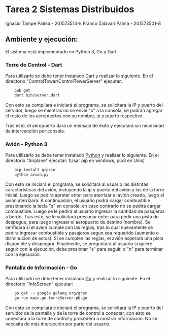 # Tarea 2 Sistemas Distribuidos

Ignacio Tampe Palma - 201573514-k
Franco Zalavari Palma - 201573501-8

## Ambiente y ejecución:  
El sistema está implementado en Python 3, Go y Dart.  

### Torre de Control - Dart
Para utilizarlo se debe tener instalado [Dart](https://www.dartlang.org/) y realizar lo siguiente.
En el directorio "ControlTower/ControlTowerServer" ejecutar:
```bash  
    pub get
    dart bin/server.dart
```  
Con esto se compilará e iniciará el programa, se solicitará la IP y puerto del servidor, luego se mientras no se envíe "x" a la consola, se podrán agregar el resto de los aeropuertos con su nombre, ip y puerto respectivo.

Tras esto, el aeropuerto dará un mensaje de éxito y ejecutará sin necesidad de intervención por consola.

### Avión - Python 3
Para utilizarlo se debe tener instalado [Python](https://www.python.org/) y realizar lo siguiente.
En el directorio "Airplane" ejecutar:
(Usar pip en windows, pip3 en Unix)
```bash  
    pip install grpcio
    python avion.py
```  
Con esto se iniciará el programa, se solicitará al usuario las distintas características del avión, incluyendo la ip y puerto del avión y las de la torre inicial. Luego se pedira apretar enter para aterrizar el avión creado, luego el avión aterrizará. A continuación, el usuario podrá cargar combustible presionando la tecla "s" en consola, en caso contrario no se pedira cargar combustible. Luego se le pedirá al usuario ingresar la cantidad de pasajeros a bordo. Tras esto, se le solicitará presionar enter para pedir una písta de despegue, para luego ingresar el aeropuerto de destino (nombre). Se verificara si el avion cumple con las reglas, tras lo cual nuevamente se pedira ingresar combustible y pasajeros segun sea requerido (aumento o disminucion de estos). Si se cumplen las reglas, el avión esperará una pista disponible y despegará. Finalmente, se preguntará al usuario si quiere seguir con la ejecución, debe presionar "s" para seguir, o "n" para terminar con la ejecución.

### Pantalla de Información - Go
Para utilizarlo se debe tener instalado [Go](https://golang.org/) y realizar lo siguiente.
En el directorio "InfoScreen" ejecutar:
```bash  
	go get -u google.golang.org/grpc
	go run main.go torreServer.pb.go
```  
Con esto se compilará e iniciará el programa, se solicitará la IP y puerto del servidor de la pantalla y de la torre de control a conectar, con esto se conectará a la torre de control y procederá a mostrar información. No se necesita de más interacción por parte del usuario. 